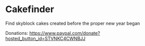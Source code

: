 # Cakefinder
Find skyblock cakes created before the proper new year began 

Donations: https://www.paypal.com/donate?hosted_button_id=STVNKC4CWNBJJ

